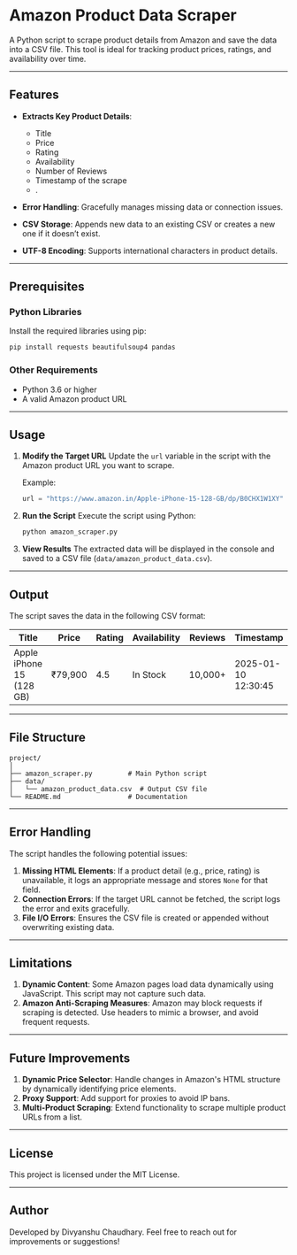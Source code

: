 # Amazon Product Data Scraper

A Python script to scrape product details from Amazon and save the data into a CSV file. This tool is ideal for tracking product prices, ratings, and availability over time.

---

## Features

- **Extracts Key Product Details**:
  - Title
  - Price
  - Rating
  - Availability
  - Number of Reviews
  - Timestamp of the scrape
  - .

- **Error Handling**: Gracefully manages missing data or connection issues.
- **CSV Storage**: Appends new data to an existing CSV or creates a new one if it doesn’t exist.
- **UTF-8 Encoding**: Supports international characters in product details.

---

## Prerequisites

### Python Libraries
Install the required libraries using pip:

```bash
pip install requests beautifulsoup4 pandas
```

### Other Requirements
- Python 3.6 or higher
- A valid Amazon product URL

---

## Usage

1. **Modify the Target URL**
   Update the `url` variable in the script with the Amazon product URL you want to scrape.

   Example:
   ```python
   url = "https://www.amazon.in/Apple-iPhone-15-128-GB/dp/B0CHX1W1XY"
   ```

2. **Run the Script**
   Execute the script using Python:

   ```bash
   python amazon_scraper.py
   ```

3. **View Results**
   The extracted data will be displayed in the console and saved to a CSV file (`data/amazon_product_data.csv`).

---

## Output

The script saves the data in the following CSV format:

| Title                     | Price   | Rating | Availability | Reviews  | Timestamp           |
|---------------------------|---------|--------|--------------|----------|---------------------|
| Apple iPhone 15 (128 GB)  | ₹79,900 | 4.5    | In Stock     | 10,000+ | 2025-01-10 12:30:45 |

---

## File Structure

```
project/
│
├── amazon_scraper.py         # Main Python script
├── data/
│   └── amazon_product_data.csv  # Output CSV file
└── README.md                 # Documentation
```

---

## Error Handling

The script handles the following potential issues:
1. **Missing HTML Elements**: If a product detail (e.g., price, rating) is unavailable, it logs an appropriate message and stores `None` for that field.
2. **Connection Errors**: If the target URL cannot be fetched, the script logs the error and exits gracefully.
3. **File I/O Errors**: Ensures the CSV file is created or appended without overwriting existing data.

---

## Limitations

1. **Dynamic Content**: Some Amazon pages load data dynamically using JavaScript. This script may not capture such data.
2. **Amazon Anti-Scraping Measures**: Amazon may block requests if scraping is detected. Use headers to mimic a browser, and avoid frequent requests.

---

## Future Improvements

1. **Dynamic Price Selector**: Handle changes in Amazon's HTML structure by dynamically identifying price elements.
2. **Proxy Support**: Add support for proxies to avoid IP bans.
3. **Multi-Product Scraping**: Extend functionality to scrape multiple product URLs from a list.

---

## License

This project is licensed under the MIT License.

---

## Author

Developed by Divyanshu Chaudhary. Feel free to reach out for improvements or suggestions!
